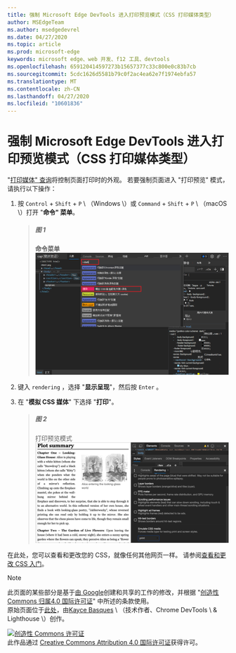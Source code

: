 ```yaml
---
title: 强制 Microsoft Edge DevTools 进入打印预览模式（CSS 打印媒体类型）
author: MSEdgeTeam
ms.author: msedgedevrel
ms.date: 04/27/2020
ms.topic: article
ms.prod: microsoft-edge
keywords: microsoft edge、web 开发、f12 工具、devtools
ms.openlocfilehash: 659120414597273b15657377c33c800e0c83b7cb
ms.sourcegitcommit: 5cdc1626d5581b79c0f2ac4ea62e7f1974ebfa57
ms.translationtype: MT
ms.contentlocale: zh-CN
ms.lasthandoff: 04/27/2020
ms.locfileid: "10601836"
---
```

<!-- Copyright Kayce Basques 

   Licensed under the Apache License, Version 2.0 (the "License");
   you may not use this file except in compliance with the License.
   You may obtain a copy of the License at

       https://www.apache.org/licenses/LICENSE-2.0

   Unless required by applicable law or agreed to in writing, software
   distributed under the License is distributed on an "AS IS" BASIS,
   WITHOUT WARRANTIES OR CONDITIONS OF ANY KIND, either express or implied.
   See the License for the specific language governing permissions and
   limitations under the License.  -->





# 强制 Microsoft Edge DevTools 进入打印预览模式（CSS 打印媒体类型）   



"[打印媒体" 查询][MDNUsingMediaQueries]将控制页面打印时的外观。  若要强制页面进入 "打印预览" 模式，请执行以下操作：  

1.  按 `Control` + `Shift` + `P` \ （Windows \）或 `Command` + `Shift` + `P` \ （macOS \）打开 "**命令" 菜单**。  
    
    > ##### 图 1  
    > **命令菜单**  
    > ![命令菜单][ImageCommandMenu]  
    
1.  键入 `rendering` ，选择 "**显示呈现**"，然后按 `Enter` 。  
1.  在 "**模拟 CSS 媒体**" 下选择 "**打印**"。  
    
    > ##### 图 2  
    > 打印预览模式  
    > ![打印预览模式][ImagePrintMode]  
    
在此处，您可以查看和更改您的 CSS，就像任何其他网页一样。  请参阅[查看和更改 CSS 入门][DevToolsCSSGetStarted]。  

 



<!-- image links -->  

[ImageCommandMenu]: /microsoft-edge/devtools-guide-chromium/media/css-console-command-menu-rendering.msft.png "图1：命令菜单"  
[ImagePrintMode]: /microsoft-edge/devtools-guide-chromium/media/css-elements-styles-qs-rendering-emulate-css-media-print.msft.png "图2：打印预览模式"  

<!-- links -->  

[MicrosoftEdgeDevTools]: /microsoft-edge/devtools-guide-chromium "Microsoft Edge （Chromium）开发人员工具"  
[DevToolsCSSGetStarted]: /microsoft-edge/devtools-guide-chromium/css/index "查看和更改 CSS 入门"  

[MDNUsingMediaQueries]: https://developer.mozilla.org/docs/Web/CSS/Media_Queries/Using_media_queries "使用媒体查询 |MDN"  

> [!NOTE]
> 此页面的某些部分是基于[由 Google][GoogleSitePolicies]创建和共享的工作的修改，并根据 "[创造性 Commons 归属4.0 国际许可证][CCA4IL]" 中所述的条款使用。  
> 原始页面位于[此处](https://developers.google.com/web/tools/chrome-devtools/css/print-preview)，由[Kayce Basques][KayceBasques] \ （技术作者、Chrome DevTools \ & Lighthouse \）创作。  

[![创造性 Commons 许可证][CCby4Image]][CCA4IL]  
此作品通过 [Creative Commons Attribution 4.0 国际许可证][CCA4IL]获得许可。  

[CCA4IL]: https://creativecommons.org/licenses/by/4.0  
[CCby4Image]: https://i.creativecommons.org/l/by/4.0/88x31.png  
[GoogleSitePolicies]: https://developers.google.com/terms/site-policies  
[KayceBasques]: https://developers.google.com/web/resources/contributors/kaycebasques  
